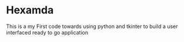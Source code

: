 # Hexamda
This is a my First code towards using python and tkinter to build a user interfaced ready to go application
